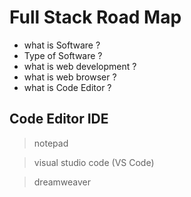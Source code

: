# Full Stack Road Map

- what is Software ?
- Type of Software ?
- what is web development ?
- what is web browser ?
- what is Code Editor ?

## Code Editor IDE

> notepad
 
> visual studio code (VS Code)

> dreamweaver


  






